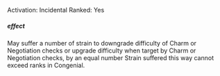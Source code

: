 Activation: Incidental
Ranked: Yes
##### effect
May suffer a number of strain to downgrade
difficulty of Charm or Negotiation checks or
upgrade difficulty when target by Charm or
Negotiation checks, by an equal number
Strain suffered this way cannot exceed ranks
in Congenial.
